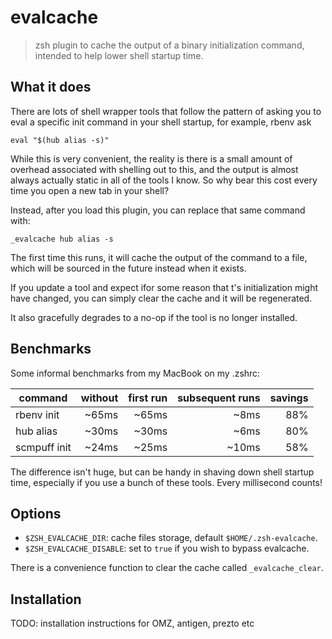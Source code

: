 # evalcache

> zsh plugin to cache the output of a binary initialization command, intended
> to help lower shell startup time.

##  What it does

There are lots of shell wrapper tools that follow the pattern of asking you to
eval a specific init command in your shell startup, for example, rbenv ask

    eval "$(hub alias -s)"

While this is very convenient, the reality is there is a small amount of
overhead associated with shelling out to this, and the output is almost always
actually static in all of the tools I know. So why bear this cost every time
you open a new tab in your shell?

Instead, after you load this plugin, you can replace that same command with:

    _evalcache hub alias -s

The first time this runs, it will cache the output of the command to a file,
which will be sourced in the future instead when it exists.

If you update a tool and expect ifor some reason that t's initialization might
have changed, you can simply clear the cache and it will be regenerated.

It also gracefully degrades to a no-op if the tool is no longer installed.

## Benchmarks

Some informal benchmarks from my MacBook on my .zshrc:

| command      | without | first run | subsequent runs | savings |
|--------------|--------:|----------:|----------------:|--------:|
| rbenv init   |   ~65ms |     ~65ms |            ~8ms |     88% |
| hub alias    |   ~30ms |     ~30ms |            ~6ms |     80% |
| scmpuff init |   ~24ms |     ~25ms |           ~10ms |     58% |

The difference isn't huge, but can be handy in shaving down shell startup time,
especially if you use a bunch of these tools. Every millisecond counts!

## Options

- `$ZSH_EVALCACHE_DIR`: cache files storage, default `$HOME/.zsh-evalcache`.
- `$ZSH_EVALCACHE_DISABLE`: set to `true` if you wish to bypass evalcache.

There is a convenience function to clear the cache called `_evalcache_clear`.

## Installation

TODO: installation instructions for OMZ, antigen, prezto etc
